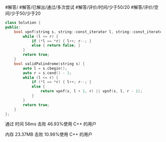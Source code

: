#解答/ #解答/已解出/通过/多次尝试 #解答/评价/时间/少于50/20 #解答/评价/空间/少于50/少于20 

``` cpp
class Solution {
public:
	bool vpnf(string s, string::const_iterator l, string::const_iterator r) {
		while (l <= r) {
			if (*l == *r) { l++; r--; }
			else { return false; }
		}
		return true;
	}
	bool validPalindrome(string s) {
		auto l = s.cbegin();
		auto r = s.cend() - 1;
		while (l <= r) {
			if (*l == *r) { l++; r--; }
			else {
				return vpnf(s, l + 1, r) || vpnf(s, l, r - 1); 
			}
		}
		return true;
	}
};
```

通过
时间
56ms
击败 46.93%使用 C++ 的用户

内存
23.37MB
击败 10.98%使用 C++ 的用户